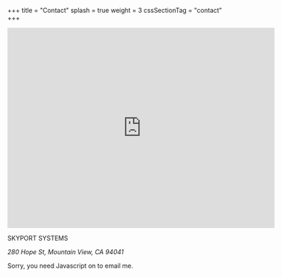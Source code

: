 +++
title = "Contact"
splash = true
weight = 3
cssSectionTag = "contact"
+++

<iframe width="600" height="450" frameborder="0" style="border:0" src="https://www.google.com/maps/embed/v1/place?q=Skyport%20Systems%2C%20Hope%20Street%2C%20Mountain%20View%2C%20CA%2C%20United%20States&key=AIzaSyDtSGRLeHqUnLGbypvm0hu_CylpjYzziNU"></iframe>

SKYPORT SYSTEMS

*280 Hope St, Mountain View, CA 94041*


<noscript>Sorry, you need Javascript on to email me.</noscript>
